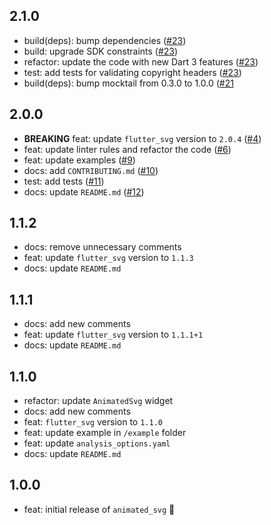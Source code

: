 ## 2.1.0

* build(deps): bump dependencies ([#23](https://github.com/BBarisKilic/Animated-SVG/pull/23))
* build: upgrade SDK constraints ([#23](https://github.com/BBarisKilic/Animated-SVG/pull/23))
* refactor: update the code with new Dart 3 features ([#23](https://github.com/BBarisKilic/Animated-SVG/pull/23))
* test: add tests for validating copyright headers ([#23](https://github.com/BBarisKilic/Animated-SVG/pull/23))
* build(deps): bump mocktail from 0.3.0 to 1.0.0 ([#21](https://github.com/BBarisKilic/Animated-SVG/pull/21)

## 2.0.0

* **BREAKING** feat: update `flutter_svg` version to `2.0.4` ([#4](https://github.com/BBarisKilic/Animated-SVG/issues/4))
* feat: update linter rules and refactor the code ([#6](https://github.com/BBarisKilic/Animated-SVG/issues/6))
* feat: update examples ([#9](https://github.com/BBarisKilic/Animated-SVG/issues/9))
* docs: add `CONTRIBUTING.md` ([#10](https://github.com/BBarisKilic/Animated-SVG/issues/10))
* test: add tests ([#11](https://github.com/BBarisKilic/Animated-SVG/issues/11))
* docs: update `README.md` ([#12](https://github.com/BBarisKilic/Animated-SVG/issues/12))

## 1.1.2

* docs: remove unnecessary comments
* feat: update `flutter_svg` version to `1.1.3`
* docs: update `README.md`

## 1.1.1

* docs: add new comments
* feat: update `flutter_svg` version to `1.1.1+1`
* docs: update `README.md`

## 1.1.0

* refactor: update `AnimatedSvg` widget
* docs: add new comments
* feat: `flutter_svg` version to `1.1.0`
* feat: update example in `/example` folder
* feat: update `analysis_options.yaml`
* docs: update `README.md`

## 1.0.0

* feat: initial release of `animated_svg` 🎉